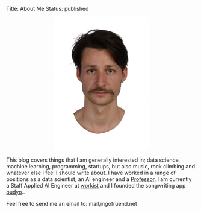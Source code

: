 Title: About Me
Status: published

<div style="text-align:center"><img style="width:50%;display:inline-block;" src="images/ingofruend.jpg" /></div>

This blog covers things that I am generally interested in; data science, machine learning, programming, startups, but also music, rock climbing and whatever else I feel I should write about.
I have worked in a range of positions as a data scientist, an AI engineer and a <a href="http://www.yorku.ca/ifruend">Professor</a>.
I am currently a Staff Applied AI Engineer at <a href="https://workist.com">workist</a> and I founded the songwriting app <a href="https://oudyo.com">oudyo</a>..

Feel free to send me an email to: <span class="email">mail,ingofruend.net</span>
